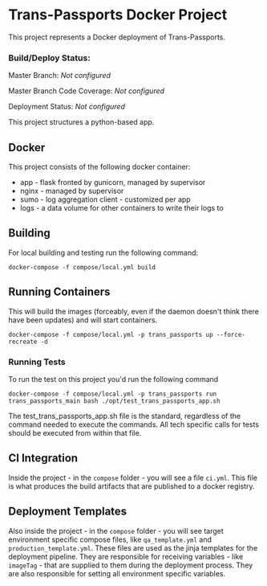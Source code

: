 
# Trans-Passports Docker Project

This project represents a Docker deployment of Trans-Passports.


### Build/Deploy Status:

Master Branch: _Not configured_

Master Branch Code Coverage: _Not configured_

Deployment Status: _Not configured_


This project structures a python-based app.


## Docker

This project consists of the following docker container:

* app - flask fronted by gunicorn, managed by supervisor
* nginx - managed by supervisor
* sumo - log aggregation client - customized per app
* logs - a data volume for other containers to write their logs to

## Building

For local building and testing run the following command:

`docker-compose -f compose/local.yml build`

## Running Containers

This will build the images (forceably, even if the daemon doesn't think there have been updates) and will start containers.

`docker-compose -f compose/local.yml -p trans_passports up --force-recreate -d`

### Running Tests

To run the test on this project you'd run the following command

`docker-compose -f compose/local.yml -p trans_passports run trans_passports_main bash ./opt/test_trans_passports_app.sh`

The test_trans_passports_app.sh file is the standard, regardless of the command needed to execute the commands.  All tech specific calls for tests should be executed from within that file.

## CI Integration

Inside the project - in the `compose` folder - you will see a file `ci.yml`. This file is what produces the build artifacts that are published to a docker registry.

## Deployment Templates

Also inside the project - in the `compose` folder - you will see target environment specific compose files, like `qa_template.yml` and `production_template.yml`.  These files are used as the jinja templates for the deployment pipeline.  They are responsible for receiving variables - like `imageTag` - that are supplied to them during the deployment process.  They are also responsible for setting all environment specific variables.
